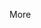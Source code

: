 <span id="title">More</span>

<div id="body">

<include src="review/unit-inParent-asPanel.md" boilerplate />

</div>